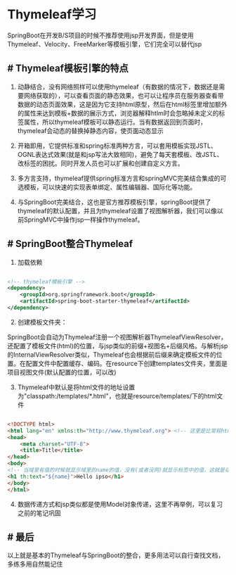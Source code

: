 # Thymeleaf学习

SpringBoot在开发B/S项目的时候不推荐使用jsp开发界面，但是使用Thymeleaf、Velocity、FreeMarker等模板引擎，它们完全可以替代jsp

## # Thymeleaf模板引擎的特点

1. 动静结合，没有网络照样可以使用thymeleaf（有数据的情况下，数据还是需要网络获取的），可以查看页面的静态效果，也可以让程序员在服务器查看带数据的动态页面效果，这是因为它支持html原型，然后在html标签里增加额外的属性来达到模板+数据的展示方式，浏览器解释htlm时会忽略掉未定义的标签属性，所以thymeleaf模板可以静态运行。当有数据返回到页面时，thymeleaf会动态的替换掉静态内容，使页面动态显示

2. 开箱即用，它提供标准和spring标准两种方言，可以套用模板实现JSTL、OGNL表达式效果(就是和jsp写法大致相同)，避免了每天套模板、改JSTL、改标签的困扰。同时开发人员也可以扩展和创建自定义方言。

3. 多方言支持，thymeleaf提供spring标准方言和springMVC完美结合集成的可选模板，可以快速的实现表单绑定、属性编辑器、国际化等功能。

4. 与SpringBoot完美结合，这也是官方推荐模板引擎，springBoot提供了thymeleaf的默认配置，并且为thymeleaf设置了视图解析器，我们可以像以前SpringMVC中操作jsp一样操作thymeleaf。

## # SpringBoot整合Thymeleaf

1. 加载依赖

```xml

<!-- thymeleaf模板引擎 -->
<dependency>
    <groupId>org.springframework.boot</groupId>
    <artifactId>spring-boot-starter-thymeleaf</artifactId>
</dependency>

```

2. 创建模板文件夹：

SpringBoot会自动为Thymeleaf注册一个视图解析器ThymeleafViewResolver，还配置了模板文件(html)的位置，与jsp类似的前缀+视图名+后缀风格。与解析jsp的InternalViewResolver类似，Thymeleaf也会根据前后缀来确定模板文件的位置。在配置文件中配置缓存、编码。在resource下创建templates文件夹，里面是项目视图文件(默认配置的位置，可以改)

3. Thymeleaf中默认是将html文件的地址设置为"classpath:/templates/*.html"，也就是resource/templates/下的html文件

```html

<!DOCTYPE html>
<html lang="en" xmlns:th="http://www.thymeleaf.org"> <!-- 这里是比常规html多出来的地方 -->
<head>
    <meta charset="UTF-8">
    <title>Title</title>
</head>
<body>
<!-- 当域里有值的时候就显示域里的name的值，没有(或者没网)就显示标签中的值，这就是动静结合 -->
<h1 th:text="${name}">Hello ipso</h1>
</body>
</html>

```

4. 数据传递方式和jsp类似都是使用Model对象传递，这里不再举例，可以复习之前的笔记巩固

## # 最后

以上就是基本的Thymeleaf与SpringBoot的整合，更多用法可以自行查找文档，多练多用自然能记住
